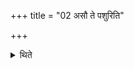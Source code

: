 +++
title = "02 असौ ते पशुरिति"

+++

<details><summary>थिते</summary>

2. or while thinking of him mentally, (he should assign) the enemy with “N.N. is your animal."   
</details>
